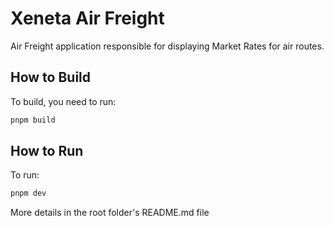 # Xeneta Air Freight

Air Freight application responsible for displaying Market Rates for air routes.

## How to Build

To build, you need to run:

```bash
pnpm build
```

## How to Run

To run:

```bash
pnpm dev
```

More details in the root folder's README.md file
